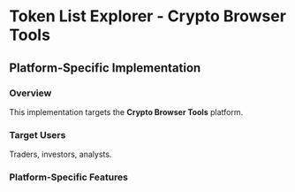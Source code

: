 # Token List Explorer - Crypto Browser Tools

## Platform-Specific Implementation

### Overview
This implementation targets the **Crypto Browser Tools** platform.

### Target Users
Traders, investors, analysts.

### Platform-Specific Features
